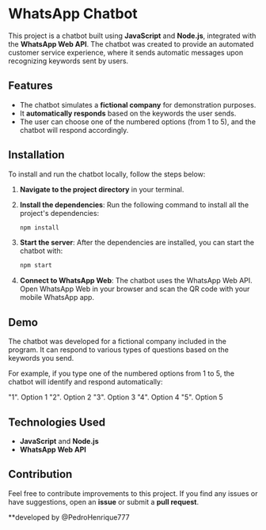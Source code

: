 # WhatsApp Chatbot

This project is a chatbot built using **JavaScript** and **Node.js**, integrated with the **WhatsApp Web API**. The chatbot was created to provide an automated customer service experience, where it sends automatic messages upon recognizing keywords sent by users.

## Features

- The chatbot simulates a **fictional company** for demonstration purposes.
- It **automatically responds** based on the keywords the user sends.
- The user can choose one of the numbered options (from 1 to 5), and the chatbot will respond accordingly.
  
## Installation

To install and run the chatbot locally, follow the steps below:

1. **Navigate to the project directory** in your terminal.

2. **Install the dependencies**:
   Run the following command to install all the project's dependencies:
   ```bash
   npm install
   ```

3. **Start the server**:
   After the dependencies are installed, you can start the chatbot with:
   ```bash
   npm start
   ```

4. **Connect to WhatsApp Web**:
   The chatbot uses the WhatsApp Web API. Open WhatsApp Web in your browser and scan the QR code with your mobile WhatsApp app.

## Demo

The chatbot was developed for a fictional company included in the program. It can respond to various types of questions based on the keywords you send.

For example, if you type one of the numbered options from 1 to 5, the chatbot will identify and respond automatically:

"1". Option 1
"2". Option 2
"3". Option 3
"4". Option 4
"5". Option 5

## Technologies Used

- **JavaScript** and **Node.js**
- **WhatsApp Web API**

## Contribution

Feel free to contribute improvements to this project. If you find any issues or have suggestions, open an **issue** or submit a **pull request**.

**developed by @PedroHenrique777
